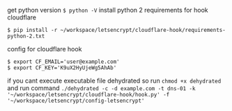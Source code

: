 get python version `$ python -V`
install python 2 requirements for hook cloudflare
```
$ pip install -r ~/workspace/letsencrypt/cloudflare-hook/requirements-python-2.txt
```
config for cloudflare hook
```
$ export CF_EMAIL='user@example.com'
$ export CF_KEY='K9uX2HyUjeWg5AhAb'
```
if you cant execute executable file dehydrated so run
```chmod +x dehydrated```
and run command
```./dehydrated -c -d example.com -t dns-01 -k '~/workspace/letsencrypt/cloudflare-hook/hook.py' -f '~/workspace/letsencrypt/config-letsencrypt'```
